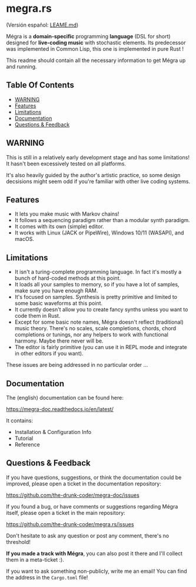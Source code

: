 # megra.rs

(Versión español: [LEAME.md](https://github.com/the-drunk-coder/megra.rs/blob/main/LEAME.md))

Mégra is a **domain-specific** programming **language** (DSL for short) designed for **live-coding music** with stochastic elements.
Its predecessor was implemented in Common Lisp, this one is implemented in pure Rust !

This readme should contain all the necessary information to get Mégra up and running.

## Table Of Contents

* [WARNING](#warning)
* [Features](#features)
* [Limitations](#limitations)
* [Documentation](#documentation)
* [Questions & Feedback](#questions-feedback)

## WARNING

This is still in a relatively early development stage and has some limitations! It hasn't been
excessively tested on all platforms.

It's also heavily guided by the author's artistic practice, so some design decsisions might seem
odd if you're familiar with other live coding systems.

## Features

* It lets you make music with Markov chains!
* It follows a sequencing paradigm rather than a modular synth paradigm.
* It comes with its own (simple) editor.
* It works with Linux (JACK or PipeWire), Windows 10/11 (WASAPI), and macOS.

## Limitations

* It isn't a turing-complete programming language. In fact it's mostly a bunch of hard-coded methods at this point.
* It loads all your samples to memory, so if you have a lot of samples, make sure you have enough RAM.
* It's focused on samples. Synthesis is pretty primitive and limited to some basic waveforms at this point.
* It currently doesn't allow you to create fancy synths unless you want to code them in Rust.
* Except for some basic note names, Mégra doesn't reflect (traditional) music theory. There's no scales, scale completions, chords, chord completions or tunings, nor any helpers to work with functional harmony. Maybe there never will be. 
* The editor is fairly primitive (you can use it in REPL mode and integrate in other editors if you want).

These issues are being addressed in no particular order ...

## Documentation

The (english) documentation can be found here:

https://megra-doc.readthedocs.io/en/latest/

It contains:
* Installation & Configuration Info
* Tutorial
* Reference 

## Questions & Feedback 

If you have questions, suggestions, or think the documentation could be improved, please open a ticket 
in the documentation repository: 

https://github.com/the-drunk-coder/megra-doc/issues

If you found a bug, or have comments or suggestions regarding Mégra itself, please open a ticket in the 
main repository: 

https://github.com/the-drunk-coder/megra.rs/issues

Don't hesitate to ask any question or post any comment, there's no threshold! 

**If you made a track with Mégra**, you can also post it there and I'll collect them 
in a meta-ticket :).

If you want to ask something non-publicly, write me an email! You can find the address in
the `Cargo.toml` file!

